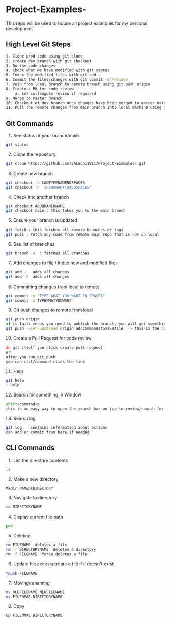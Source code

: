 # Project-Examples-
This repo will be used to house all project examples for my personal development 


## High Level Git Steps 
```bash
1. Clone prod code using git clone
2. Create dev branch with git checkout 
3. Do the code changes
4. Check what we have modified with git status
5. Index the modified files with git add .
6. Commit the files/changes with git commit -m’Message’
7. Push from local branch to remote branch using git push origin
8. Create a PR for code review 
    a. Let colleagues review if required 
9. Merge to master branch
10. Checkout of dev branch once changes have been merged to master using git checkout main
11. Pull the remote changes from main branch into local machine using git pull on main branch
```

## Git Commands

1. See status of your branch/main 
```bash
git status
```

2. Clone the repository: 
```bash
git clone https://github.com/JALech11811/Project-Examples-.git
```

3. Create new branch 
```bash
git checkout -b CANTYPENAMENOSPACES
git checkout -b 'IFYOUWANTTOADDSPACES'
```

4. Check into another branch
```bash
git checkout ADDBRANCHNAME
git checkout main : this takes you to the main branch
```

5. Ensure your branch is updated
```bash
git fetch : this fetches all remote branches or tags
git pull : fetch any code from remote main repo that is not on local 
```

6. See list of branches
```bash
git branch -a  : fetches all branches 
```

7. Add changes to file / index new and modified files
```bash
git add .   adds all changes 
git add -A  adds all changes 
```

8. Committing changes from local to remote
```bash
git commit -m "TYPE WHAT YOU WANT IN SPACES"
git commit -m TYPEWHATYOUWANT

```

9. Git push changes to remote from local
```bash
git push origin
if it fails means you need to publish the branch, you will get something like this
git push --set-upstream origin addcommandstomakefile  -> this is the name of the branch
```

10. Create a Pull Request for code review
```bash
in git itself you click create pull request
or 
after you run git push 
you can ctrl/command click the link
```

11. Help 
```bash
git help
--help
```

12. Search for something in Window
```bash
shift+command+p 
this is an easy way to open the search bar on top to review/search for something 
```

13. Search log 
```bash
git log    contains information about actions 
can add or commit from here if needed 
```


## CLI Commands

1. List the directory contents 
```bash
ls 
```

2. Make a new directory
```bash
Mkdir NAMEOFDIRECTORY
```

3. Navigate to directory
```bash
cd DIRECTORYNAME
```

4. Display current file path 
```bash
pwd
```

5. Deleting
```bash
rm FILENAME  deletes a file
rm -r DIRECTORYNAME  deletes a directory
rm -f FILENAME  force deletes a file
```

6. Update file access/create a file if it doesn't exist 
```bash
touch FILENAME
```

7. Moving/renaming
```bash
mv OLDFILENAME NEWFILENAME
mv FILENMAE DIRECTORYNAME
```

8. Copy 
```bash
cp FILENMAE DIRECTORYNAME
```
